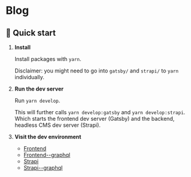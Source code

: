 # Blog

## 🚀 Quick start

1. **Install**

    Install packages with `yarn`.

    Disclaimer: you might need to go into `gatsby/` and `strapi/` to `yarn` individually.

1. **Run the dev server**

    Run `yarn develop`.

    This will further calls `yarn develop:gatsby` and `yarn develop:strapi`. Which starts the frontend dev server (Gatsby) and the backend, headless CMS dev server (Strapi).

1. **Visit the dev environment**

    - [Frontend](http://localhost:8000/)
    - [Frontend--graphql](http://localhost:8000/___graphql)
    - [Strapi](http://localhost:1337/admin/)
    - [Strapi--graphql](http://localhost:1337/graphql)

